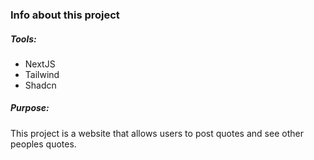 ### Info about this project
##### Tools:
- NextJS
- Tailwind
- Shadcn

##### Purpose:
This project is a website that allows users to post quotes and see other peoples quotes.